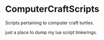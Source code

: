 # ComputerCraftScripts
Scripts pertaining to computer craft turtles.

just a place to dump my lua script tinkerings.
